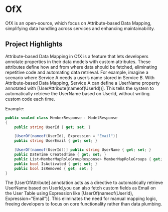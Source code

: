 
# OfX

OfX is an open-source, which focus on Attribute-based Data Mapping, simplifying data handling across services and enhancing maintainability.


## Project Highlights
Attribute-based Data Mapping in OfX is a feature that lets developers annotate properties in their data models with custom attributes. These attributes define how and from where data should be fetched, eliminating repetitive code and automating data retrieval.
For example, imagine a scenario where Service A needs a user’s name stored in Service B. With Attribute-based Data Mapping, Service A can define a UserName property annotated with [UserAttribute(nameof(UserId))]. This tells the system to automatically retrieve the UserName based on UserId, without writing custom code each time.

Example:

```C#
public sealed class MemberResponse : ModelResponse
{
    public string UserId { get; set; }

    [UserOf(nameof(UserId), Expression = "Email")]
    public string UserEmail { get; set; }

    [UserOf(nameof(UserId))] public string UserName { get; set; }
    public DateTime CreatedTime { get; set; }
    public List<MemberMapRoleGroupResponse> MemberMapRoleGroups { get; set; }
    public bool IsActivated { get; set; }
    public bool IsRemoved { get; set; }
}
```
The [UserOfAttribute] annotation acts as a directive to automatically retrieve UserName based on UserId,you can also fetch custom fields as Email on the User Table using Expression like [UserOf(nameof(UserId), Expression="Email")]. This eliminates the need for manual mapping logic, freeing developers to focus on core functionality rather than data plumbing.
